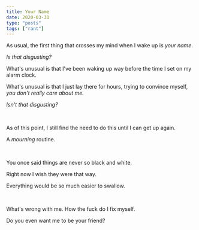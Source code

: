 ```yaml
---
title: Your Name
date: 2020-03-31
type: "posts"
tags: ["rant"]
---
```


As usual, the first thing that crosses my mind when I wake up is _your name_.

_Is that disgusting?_

What's unusual is that I've been waking up way before the time I set on my alarm clock.

What's unusual is that I just lay there for hours, trying to convince myself, _you don't really care about me._

_Isn't that disgusting?_

<br/>


As of this point, I still find the need to do this until I can get up again.

A _mourning_ routine.

<br/>


You once said things are never so black and white.

Right now I wish they were that way.

Everything would be so much easier to swallow.

<br/>


What's wrong with me. How the fuck do I fix myself.

Do you even want me to be your friend?
